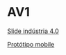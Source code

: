 # AV1


[Slide indústria 4.0](https://www.canva.com/design/DAGB3BqoqjE/vN9VGrpWw0nqZuPJ9NgxmQ/edit)

[Protótipo mobile](https://www.canva.com/design/DAF-qwTjFPU/Jswr5AaWIOtx1cjYRAEp1g/edit)

